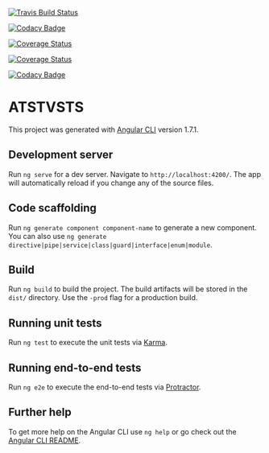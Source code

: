 
[![Travis Build Status](https://travis-ci.org/AT-ST-VSTS/AT-ST-VSTS.svg?branch=qa)](https://travis-ci.org/AT-ST-VSTS/AT-ST-VSTS)

[![Codacy Badge](https://api.codacy.com/project/badge/Grade/3a0a60e6670b416c98d766afaa14f0e1)](https://www.codacy.com/app/CedricCazin/AT-ST-VSTS?utm_source=github.com&amp;utm_medium=referral&amp;utm_content=AT-ST-VSTS/AT-ST-VSTS&amp;utm_campaign=Badge_Grade)

[![Coverage Status](https://coveralls.io/repos/github/AT-ST-VSTS/AT-ST-VSTS/badge.svg?branch=master)](https://coveralls.io/github/AT-ST-VSTS/AT-ST-VSTS?branch=master)

[![Coverage Status](https://coveralls.io/repos/github/AT-ST-VSTS/AT-ST-VSTS/badge.svg?branch=master)](https://coveralls.io/github/AT-ST-VSTS/AT-ST-VSTS?branch=master)

[![Codacy Badge](https://api.codacy.com/project/badge/Grade/3a0a60e6670b416c98d766afaa14f0e1)](https://www.codacy.com/app/CedricCazin/AT-ST-VSTS?utm_source=github.com&amp;utm_medium=referral&amp;utm_content=AT-ST-VSTS/AT-ST-VSTS&amp;utm_campaign=Badge_Grade)

# ATSTVSTS

This project was generated with [Angular CLI](https://github.com/angular/angular-cli) version 1.7.1.

## Development server

Run `ng serve` for a dev server. Navigate to `http://localhost:4200/`. The app will automatically reload if you change any of the source files.

## Code scaffolding

Run `ng generate component component-name` to generate a new component. You can also use `ng generate directive|pipe|service|class|guard|interface|enum|module`.

## Build

Run `ng build` to build the project. The build artifacts will be stored in the `dist/` directory. Use the `-prod` flag for a production build.

## Running unit tests

Run `ng test` to execute the unit tests via [Karma](https://karma-runner.github.io).

## Running end-to-end tests

Run `ng e2e` to execute the end-to-end tests via [Protractor](http://www.protractortest.org/).

## Further help

To get more help on the Angular CLI use `ng help` or go check out the [Angular CLI README](https://github.com/angular/angular-cli/blob/master/README.md).

